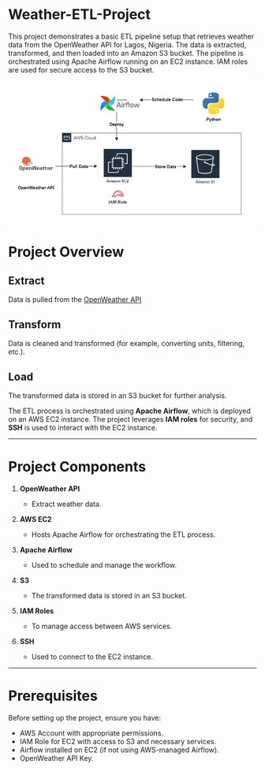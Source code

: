 # Weather-ETL-Project
This project demonstrates a basic ETL pipeline setup that retrieves weather data from the OpenWeather API for Lagos, Nigeria. The data is extracted, transformed, and then loaded into an Amazon S3 bucket. The pipeline is orchestrated using Apache Airflow running on an EC2 instance. IAM roles are used for secure access to the S3 bucket.

![image alt](https://github.com/raphaeloyelami/Weather-ETL-Project/blob/bf80f753396d53424463e93d338e8c2f0db97b18/architecture/architectural_diagram.png)

# Project Overview

## Extract
Data is pulled from the [OpenWeather API](https://openweathermap.org/api)

## Transform
Data is cleaned and transformed (for example, converting units, filtering, etc.).

## Load
The transformed data is stored in an S3 bucket for further analysis.

The ETL process is orchestrated using **Apache Airflow**, which is deployed on an AWS EC2 instance. The project leverages **IAM roles** for security, and **SSH** is used to interact with the EC2 instance.

---

# Project Components

1. **OpenWeather API**  
   - Extract weather data.

2. **AWS EC2**  
   - Hosts Apache Airflow for orchestrating the ETL process.

3. **Apache Airflow**  
   - Used to schedule and manage the workflow.

4. **S3**  
   - The transformed data is stored in an S3 bucket.

5. **IAM Roles**  
   - To manage access between AWS services.

6. **SSH**  
   - Used to connect to the EC2 instance.

---

# Prerequisites

Before setting up the project, ensure you have:

- AWS Account with appropriate permissions.
- IAM Role for EC2 with access to S3 and necessary services.
- Airflow installed on EC2 (if not using AWS-managed Airflow).
- OpenWeather API Key.



